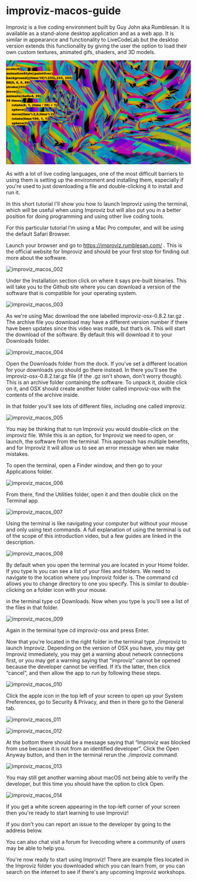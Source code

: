 # improviz-macos-guide

Improviz is a live coding environment built by Guy John aka Rumblesan. It is available as a stand-alone desktop application and as a web app. It is similar in appearance and functionality to LiveCodeLab but the desktop version extends this functionality by giving the user the option to load their own custom textures, animated gifs, shaders, and 3D models.

![improviz_macos_001](images/improviz_macos_001.jpg)

As with a lot of live coding languages, one of the most difficult barriers to using them is setting up the environment and installing them, especially if you're used to just downloading a file and double-clicking it to install and run it.

In this short tutorial I'll show you how to launch Improviz using the terminal, which will be useful when using Improviz but will also put you in a better position for doing programming and using other live coding tools.


For this particular tutorial I’m using a Mac Pro computer, and will be using the default Safari Browser.

Launch your browser and go to https://improviz.rumblesan.com/ . This is the official website for Improviz and should be your first stop for finding out more about the software.

![improviz_macos_002](images/improviz_macos_002.jpg)

Under the Installation section click on where it says pre-built binaries. This will take you to the Github site where you can download a version of the software that is compatible for your operating system.

![improviz_macos_003](images/improviz_macos_003.jpg)

As we're using Mac download the one labelled improviz-osx-0.8.2.tar.gz . The archive file you download may have a different version number if there have been updates since this video was made, but that’s ok. This will start the download of the software. By default this will download it to your Downloads folder.

![improviz_macos_004](images/improviz_macos_004.jpg)

Open the Downloads folder from the dock. If you've set a different location for your downloads you should go there instead. In there you'll see the improviz-osx-0.8.2.tar.gz file (if the .gz isn't shown, don't worry though). This is an archive folder containing the software. To unpack it, double click on it, and OSX should create another folder called improviz-osx with the contents of the archive inside.

In that folder you'll see lots of different files, including one called improviz.

![improviz_macos_005](images/improviz_macos_005.jpg)

You may be thinking that to run Improviz you would double-click on the improviz file. While this is an option, for Improviz we need to open, or launch, the software from the terminal. This approach has multiple benefits, and for Improviz it will allow us to see an error message when we make mistakes.

To open the terminal, open a Finder window, and then go to your Applications folder.

![improviz_macos_006](images/improviz_macos_006.jpg)

From there, find the Utilities folder, open it and then double click on the Terminal app.

![improviz_macos_007](images/improviz_macos_007.jpg)

Using the terminal is like navigating your computer but without your mouse and only using text commands. A full explanation of using the terminal is out of the scope of this introduction video, but a few guides are linked in the description.

![improviz_macos_008](images/improviz_macos_008.jpg)

By default when you open the terminal you are located in your Home folder. If you type ls you can see a list of your files and folders. We need to navigate to the location where you Improviz folder is. The command cd allows you to change directory to one you specify. This is similar to double-clicking on a folder icon with your mouse.

in the terminal type cd Downloads. Now when you type ls you'll see a list of the files in that folder.

![improviz_macos_009](images/improviz_macos_009.jpg)

Again in the terminal type cd improviz-osx and press Enter.

Now that you're located in the right folder in the terminal type ./improviz to launch Improviz. Depending on the version of OSX you have, you may get Improviz immediately, you may get a warning about network connections first, or you may get a warning saying that “improviz” cannot be opened because the developer cannot be verified.
If it’s the latter, then click “cancel”, and then allow the app to run by following these steps.

![improviz_macos_010](images/improviz_macos_010.jpg)

Click the apple icon in the top left of your screen to open up your System Preferences, go to Security & Privacy, and then in there go to the General tab.

![improviz_macos_011](images/improviz_macos_011.jpg)

![improviz_macos_012](images/improviz_macos_012.jpg)

At the bottom there should be a message saying that “Improviz was blocked from use because it is not from an identified developer”. Click the Open Anyway button, and then in the terminal rerun the ./improviz command.

![improviz_macos_013](images/improviz_macos_013.jpg)

You may still get another warning about macOS not being able to verify the developer, but this time you should have the option to click Open.

![improviz_macos_014](images/improviz_macos_014.jpg)

If you get a white screen appearing in the top-left corner of your screen then you're ready to start learning to use Improviz!

If you don't you can report an issue to the developer by going to the address below.

You can also chat visit a forum for livecoding where a community of users may be able to help you.

You're now ready to start using Improviz! There are example files located in the Improviz folder you downloaded which you can learn from, or you can search on the internet to see if there's any upcoming Improviz workshops.
